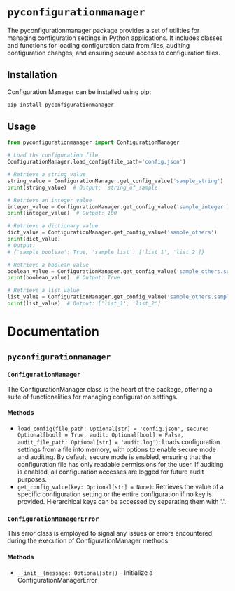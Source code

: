 # `pyconfigurationmanager`
The pyconfigurationmanager package provides a set of utilities for managing configuration settings in Python applications. It includes classes and functions for loading configuration data from files, auditing configuration changes, and ensuring secure access to configuration files.

## Installation
Configuration Manager can be installed using pip:
```bash
pip install pyconfigurationmanager
```

## Usage

````python
from pyconfigurationmanager import ConfigurationManager

# Load the configuration file
ConfigurationManager.load_config(file_path='config.json')

# Retrieve a string value
string_value = ConfigurationManager.get_config_value('sample_string')
print(string_value)  # Output: 'string_of_sample'

# Retrieve an integer value
integer_value = ConfigurationManager.get_config_value('sample_integer')
print(integer_value)  # Output: 100

# Retrieve a dictionary value
dict_value = ConfigurationManager.get_config_value('sample_others')
print(dict_value)
# Output:
# {'sample_boolean': True, 'sample_list': ['list_1', 'list_2']}

# Retrieve a boolean value
boolean_value = ConfigurationManager.get_config_value('sample_others.sample_boolean')
print(boolean_value)  # Output: True

# Retrieve a list value
list_value = ConfigurationManager.get_config_value('sample_others.sample_list')
print(list_value)  # Output: ['list_1', 'list_2']
````

# Documentation
## `pyconfigurationmanager`
### `ConfigurationManager`
The ConfigurationManager class is the heart of the package, offering a suite of functionalities for managing configuration settings.

#### Methods
- `load_config(file_path: Optional[str] = 'config.json', secure: Optional[bool] = True, audit: Optional[bool] = False, audit_file_path: Optional[str] = 'audit.log')`: Loads configuration settings from a file into memory, with options to enable secure mode and auditing. By default, secure mode is enabled, ensuring that the configuration file has only readable permissions for the user. If auditing is enabled, all configuration accesses are logged for future audit purposes.
- `get_config_value(key: Optional[str] = None)`: Retrieves the value of a specific configuration setting or the entire configuration if no key is provided. Hierarchical keys can be accessed by separating them with '.'.

### `ConfigurationManagerError`
This error class is employed to signal any issues or errors encountered during the execution of ConfigurationManager methods.

#### Methods
- `__init__(message: Optional[str])` - Initialize a ConfigurationManagerError